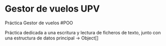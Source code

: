 # Gestor de vuelos UPV
Práctica Gestor de vuelos #POO


Práctica dedicada a una escritura y lectura de ficheros de texto, junto con una estructura de datos principal -> Object[]
